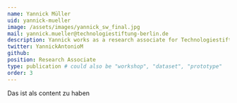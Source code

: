 ```yaml
---
name: Yannick Müller
uid: yannick-mueller
image: /assets/images/yannick_sw_final.jpg
mail: yannick.mueller@technologiestiftung-berlin.de
description: Yannick works as a research associate for Technologiestiftung Berlin at CityLAB Berlin. He supports the organization of events, partnerships and participation formats while representing the interests of Technologiestiftung Berlin in digital and political topics in exchange with both science and urban practitioners. Yannick studied political and administrative science at Zeppelin University and the University of Leipzig.
twitter: YannickAntonioM
github:
position: Research Associate
type: publication # could also be "workshop", "dataset", "prototype"
order: 3
---
```


Das ist als content zu haben
